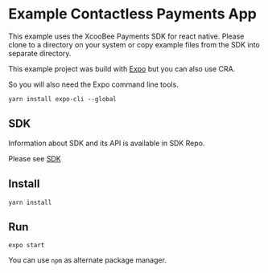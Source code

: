 # Example Contactless Payments App

This example uses the XcooBee Payments SDK for react native.
Please clone to a directory on your system or copy example files from the SDK into separate directory.

This example project was build with [Expo](https://www.expo.io) but you can also use CRA.

So you will also need the Expo command line tools.

`yarn install expo-cli --global`

## SDK

Information about SDK and its API is available in SDK Repo.

Please see [SDK](https://github.com/XcooBee/payment-sdk-react-native)


## Install

`yarn install`

## Run

`expo start`

You can use `npm` as alternate package manager.

